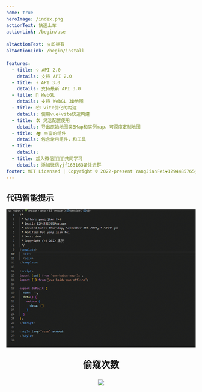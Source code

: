 ```yaml
---
home: true
heroImage: /index.png
actionText: 快速上车
actionLink: /begin/use

altActionText: 立即拥有
altActionLink: /begin/install

features:
  - title: 💡 API 2.0
    details: 支持 API 2.0
  - title: ⚡️ API 3.0
    details: 支持最新 API 3.0
  - title: 🧊 WebGL
    details: 支持 WebGL 3D地图
  - title: 📦 vite优化的构建
    details: 使用vue+vite快速构建
  - title: 🛠️ 灵活配置使用
    details: 导出原始地图类BMap和实例map，可深度定制地图
  - title: 🏘️ 丰富的组件
    details: 包含常用组件，和工具
  - title: 
    details: 
  - title: 加入微信👩‍👩‍👧‍👦共同学习
    details: 添加微信yjf163163备注进群
footer: MIT Licensed | Copyright © 2022-present YangJianFei❤️1294485765@qq.com
---
```


<p align="center">
  <h2 class="mb12">代码智能提示</h2>
  <img class="card-img" src="./image/map-tip.gif" title="代码智能提示" alt="代码智能提示"/>
</p>

<p align="center" style="font-size: 24px;font-weight: bold;">偷窥次数</p>
<p align="center">
  <img src="https://profile-counter.glitch.me/vue-baidu-map-3x/count.svg"/>
</p>
